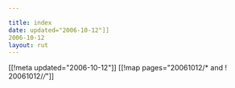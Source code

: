```yaml
---

title: index
date: updated="2006-10-12"]]
2006-10-12
layout: rut
---
```


[[!meta updated="2006-10-12"]]
[[!map pages="20061012/* and ! 20061012/*/*"]]
